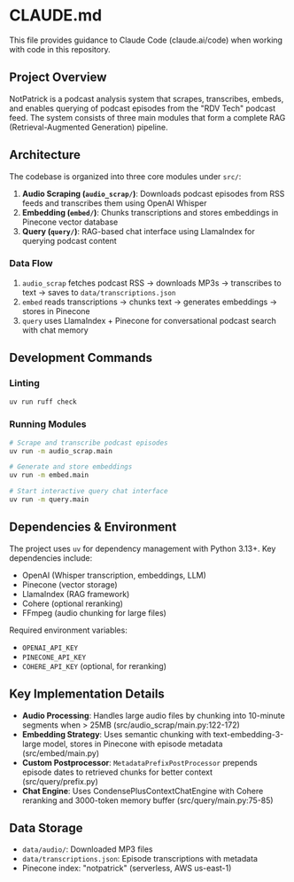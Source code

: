 # CLAUDE.md

This file provides guidance to Claude Code (claude.ai/code) when working with code in this repository.

## Project Overview

NotPatrick is a podcast analysis system that scrapes, transcribes, embeds, and enables querying of podcast episodes from the "RDV Tech" podcast feed. The system consists of three main modules that form a complete RAG (Retrieval-Augmented Generation) pipeline.

## Architecture

The codebase is organized into three core modules under `src/`:

1. **Audio Scraping (`audio_scrap/`)**: Downloads podcast episodes from RSS feeds and transcribes them using OpenAI Whisper
2. **Embedding (`embed/`)**: Chunks transcriptions and stores embeddings in Pinecone vector database  
3. **Query (`query/`)**: RAG-based chat interface using LlamaIndex for querying podcast content

### Data Flow
1. `audio_scrap` fetches podcast RSS → downloads MP3s → transcribes to text → saves to `data/transcriptions.json`
2. `embed` reads transcriptions → chunks text → generates embeddings → stores in Pinecone
3. `query` uses LlamaIndex + Pinecone for conversational podcast search with chat memory

## Development Commands

### Linting
```bash
uv run ruff check
```

### Running Modules
```bash
# Scrape and transcribe podcast episodes
uv run -m audio_scrap.main

# Generate and store embeddings
uv run -m embed.main

# Start interactive query chat interface
uv run -m query.main
```

## Dependencies & Environment

The project uses `uv` for dependency management with Python 3.13+. Key dependencies include:
- OpenAI (Whisper transcription, embeddings, LLM)
- Pinecone (vector storage)
- LlamaIndex (RAG framework)
- Cohere (optional reranking)
- FFmpeg (audio chunking for large files)

Required environment variables:
- `OPENAI_API_KEY`
- `PINECONE_API_KEY` 
- `COHERE_API_KEY` (optional, for reranking)

## Key Implementation Details

- **Audio Processing**: Handles large audio files by chunking into 10-minute segments when > 25MB (src/audio_scrap/main.py:122-172)
- **Embedding Strategy**: Uses semantic chunking with text-embedding-3-large model, stores in Pinecone with episode metadata (src/embed/main.py)
- **Custom Postprocessor**: `MetadataPrefixPostProcessor` prepends episode dates to retrieved chunks for better context (src/query/prefix.py)
- **Chat Engine**: Uses CondensePlusContextChatEngine with Cohere reranking and 3000-token memory buffer (src/query/main.py:75-85)

## Data Storage

- `data/audio/`: Downloaded MP3 files
- `data/transcriptions.json`: Episode transcriptions with metadata
- Pinecone index: "notpatrick" (serverless, AWS us-east-1)
